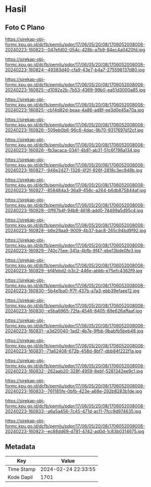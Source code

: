 # Hasil

## Foto C Plano

https://sirekap-obj-formc.kpu.go.id/dcfb/pemilu/pdpr/17/06/05/20/08/1706052008008-20240223-160823--047efd02-054c-428b-a7b9-84ec4a0420fd.jpg

https://sirekap-obj-formc.kpu.go.id/dcfb/pemilu/pdpr/17/06/05/20/08/1706052008008-20240223-160824--49383d40-cfa9-43e7-b4a7-275596137d80.jpg

https://sirekap-obj-formc.kpu.go.id/dcfb/pemilu/pdpr/17/06/05/20/08/1706052008008-20240223-160825--d1092e2b-7b53-4369-99b0-ea51d3000a85.jpg

https://sirekap-obj-formc.kpu.go.id/dcfb/pemilu/pdpr/17/06/05/20/08/1706052008008-20240223-160825--cb14d82d-beaa-4a86-ad8f-ee3d0e45a70a.jpg

https://sirekap-obj-formc.kpu.go.id/dcfb/pemilu/pdpr/17/06/05/20/08/1706052008008-20240223-160826--509eb0b6-96c6-4dac-9b70-9317697d12cf.jpg

https://sirekap-obj-formc.kpu.go.id/dcfb/pemilu/pdpr/17/06/05/20/08/1706052008008-20240223-160826--fb3acaca-0341-4b81-ab31-51c6f798a134.jpg

https://sirekap-obj-formc.kpu.go.id/dcfb/pemilu/pdpr/17/06/05/20/08/1706052008008-20240223-160827--946e2427-1326-4f2f-926f-2818c3ec948b.jpg

https://sirekap-obj-formc.kpu.go.id/dcfb/pemilu/pdpr/17/06/05/20/08/1706052008008-20240223-160827--858484a3-36a9-458c-a264-b6db875844af.jpg

https://sirekap-obj-formc.kpu.go.id/dcfb/pemilu/pdpr/17/06/05/20/08/1706052008008-20240223-160828--0ff67b4f-94b8-4618-add0-74499a5d95c4.jpg

https://sirekap-obj-formc.kpu.go.id/dcfb/pemilu/pdpr/17/06/05/20/08/1706052008008-20240223-160828--b6e29aa9-9009-4b37-bac8-265c94bd9f92.jpg

https://sirekap-obj-formc.kpu.go.id/dcfb/pemilu/pdpr/17/06/05/20/08/1706052008008-20240223-160829--740c75ee-341a-4bfb-9f47-ebe13bde0fe3.jpg

https://sirekap-obj-formc.kpu.go.id/dcfb/pemilu/pdpr/17/06/05/20/08/1706052008008-20240223-160829--bf4febd2-b3c2-446e-abbb-e75efc4362f9.jpg

https://sirekap-obj-formc.kpu.go.id/dcfb/pemilu/pdpr/17/06/05/20/08/1706052008008-20240223-160830--5b4e1ba0-ff7f-437b-a7a3-ebb39efaee12.jpg

https://sirekap-obj-formc.kpu.go.id/dcfb/pemilu/pdpr/17/06/05/20/08/1706052008008-20240223-160830--e5ba6965-72fa-4546-8405-89e626affaaf.jpg

https://sirekap-obj-formc.kpu.go.id/dcfb/pemilu/pdpr/17/06/05/20/08/1706052008008-20240223-160831--a3d20040-1ad2-4b7e-9fbb-9babfb5beb48.jpg

https://sirekap-obj-formc.kpu.go.id/dcfb/pemilu/pdpr/17/06/05/20/08/1706052008008-20240223-160831--71a62408-672b-458d-8bf7-dbb84f222f1a.jpg

https://sirekap-obj-formc.kpu.go.id/dcfb/pemilu/pdpr/17/06/05/20/08/1706052008008-20240223-160832--262aab20-328f-4959-8ebf-5281342ee9c1.jpg

https://sirekap-obj-formc.kpu.go.id/dcfb/pemilu/pdpr/17/06/05/20/08/1706052008008-20240223-160833--761185fe-0bfb-423e-a68e-292b8283b1de.jpg

https://sirekap-obj-formc.kpu.go.id/dcfb/pemilu/pdpr/17/06/05/20/08/1706052008008-20240223-160833--a6a5a456-7c45-471d-ac11-7fcc9d974635.jpg

https://sirekap-obj-formc.kpu.go.id/dcfb/pemilu/pdpr/17/06/05/20/08/1706052008008-20240223-160823--ec88dd69-d781-4742-ad0d-1c83b0314675.jpg


## Metadata

| Key        | Value               |
| ---------- | ------------------- |
| Time Stamp | 2024-02-24 22:33:55 |
| Kode Dapil | 1701                |



